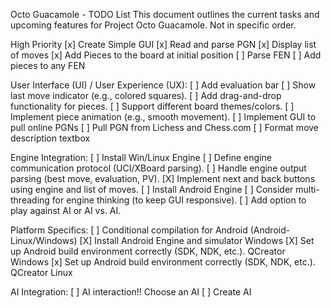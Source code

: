 Octo Guacamole - TODO List
This document outlines the current tasks and upcoming features for Project Octo Guacamole.
Not in specific order.

High Priority
[x] Create Simple GUI
[x] Read and parse PGN
[x] Display list of moves
[x] Add Pieces to the board at initial position
[ ] Parse FEN
[ ] Add pieces to any FEN

User Interface (UI) / User Experience (UX):
[ ] Add evaluation bar
[ ] Show last move indicator (e.g., colored squares).
[ ] Add drag-and-drop functionality for pieces.
[ ] Support different board themes/colors.
[ ] Implement piece animation (e.g., smooth movement).
[ ] Implement GUI to pull online PGNs
[ ] Pull PGN from Lichess and Chess.com
[ ] Format move description textbox

Engine Integration:
[ ] Install Win/Linux Engine
[ ] Define engine communication protocol (UCI/XBoard parsing).
[ ] Handle engine output parsing (best move, evaluation, PV).
[X] Implement next and back buttons using engine and list of moves.
[ ] Install Android Engine
[ ] Consider multi-threading for engine thinking (to keep GUI responsive).
[ ] Add option to play against AI or AI vs. AI.

Platform Specifics:
[ ] Conditional compilation for Android (Android-Linux/Windows)
[X] Install Android Engine and simulator Windows
[X] Set up Android build environment correctly (SDK, NDK, etc.). QCreator Windows
[x] Set up Android build environment correctly (SDK, NDK, etc.). QCreator Linux

AI Integration:
[ ] AI interaction!! Choose an AI
[ ] Create AI